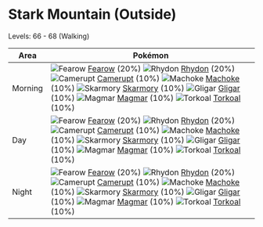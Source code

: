 # Stark Mountain (Outside)
Levels: 66 - 68 (Walking)

Area       | Pokémon
---        | ---
Morning    | ![][022]  [Fearow] (20%) ![][112]  [Rhydon] (20%) ![][323]  [Camerupt] (10%)  ![][067]  [Machoke] (10%) ![][227]  [Skarmory] (10%) ![][207]  [Gligar] (10%)  ![][126]  [Magmar] (10%) ![][324]  [Torkoal] (10%)
Day        | ![][022]  [Fearow] (20%) ![][112]  [Rhydon] (20%) ![][323]  [Camerupt] (10%)  ![][067]  [Machoke] (10%) ![][227]  [Skarmory] (10%) ![][207]  [Gligar] (10%)  ![][126]  [Magmar] (10%) ![][324]  [Torkoal] (10%)
Night      | ![][022]  [Fearow] (20%) ![][112]  [Rhydon] (20%) ![][323]  [Camerupt] (10%)  ![][067]  [Machoke] (10%) ![][227]  [Skarmory] (10%) ![][207]  [Gligar] (10%)  ![][126]  [Magmar] (10%) ![][324]  [Torkoal] (10%)


[022]: https://raw.githubusercontent.com/PokeAPI/sprites/master/sprites/pokemon/22.png "Fearow"
[067]: https://raw.githubusercontent.com/PokeAPI/sprites/master/sprites/pokemon/67.png "Machoke"
[112]: https://raw.githubusercontent.com/PokeAPI/sprites/master/sprites/pokemon/112.png "Rhydon"
[126]: https://raw.githubusercontent.com/PokeAPI/sprites/master/sprites/pokemon/126.png "Magmar"
[207]: https://raw.githubusercontent.com/PokeAPI/sprites/master/sprites/pokemon/207.png "Gligar"
[227]: https://raw.githubusercontent.com/PokeAPI/sprites/master/sprites/pokemon/227.png "Skarmory"
[323]: https://raw.githubusercontent.com/PokeAPI/sprites/master/sprites/pokemon/323.png "Camerupt"
[324]: https://raw.githubusercontent.com/PokeAPI/sprites/master/sprites/pokemon/324.png "Torkoal"
[Fearow]: pokemon_changes/022/
[Machoke]: pokemon_changes/067/
[Rhydon]: pokemon_changes/112/
[Magmar]: pokemon_changes/126/
[Gligar]: pokemon_changes/207/
[Skarmory]: pokemon_changes/227/
[Camerupt]: pokemon_changes/323/
[Torkoal]: pokemon_changes/324/
